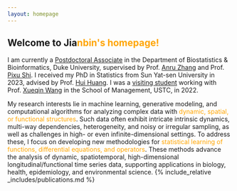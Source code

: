 ```yaml
---
layout: homepage
---
```


## Welcome to Jia<n style="color: orange;">nbin's homepage!

I am currently a [Postdoctoral Associate](https://biostat.duke.edu/profile/jianbin-tan) in the Department of Biostatistics & Bioinformatics, Duke University, supervised by Prof. [Anru Zhang](https://anruzhang.github.io) and Prof. [Pixu Shi](https://pixushi.github.io). I received my PhD in Statistics from Sun Yat-sen University in 2023, advised by Prof. [Hui Huang](http://cfas.ruc.edu.cn/kydw/zzyjy/hh/index.htm). I was a [visiting student](https://statlab905.github.io/author/jianbin-tan/) working with Prof. [Xueqin Wang](https://bs.ustc.edu.cn/english/profile.php?id=650) in the School of Management, USTC, in 2022.

My research interests lie in machine learning, generative modeling, and computational algorithms for analyzing complex data with <span style="color: orange;">dynamic, spatial, or functional structures</span>. Such data often exhibit intricate intrinsic dynamics, multi-way dependencies, heterogeneity, and noisy or irregular sampling, as well as challenges in high- or even infinite-dimensional settings. To address these, I focus on developing new methodologies for  <span style="color: orange;">statistical learning of functions, differential equations, and operators</span>. These methods advance the analysis of dynamic, spatiotemporal, high-dimensional longitudinal/functional time series data, supporting applications in biology, health, epidemiology, and environmental science.
{% include_relative _includes/publications.md %}